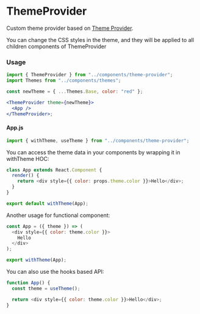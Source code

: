 # ThemeProvider

Custom theme provider based on [Theme Provider](https://github.com/callstack/react-theme-provider).

You can change the CSS styles in the theme, and they will be applied to all children components of ThemeProvider

### Usage

```js
import { ThemeProvider } from "../components/theme-provider";
import Themes from "../components/themes";
```

```jsx
const newTheme = { ...Themes.Base, color: "red" };

<ThemeProvider theme={newTheme}>
  <App />
</ThemeProvider>;
```

#### App.js

```js
import { withTheme, useTheme } from "../components/theme-provider";
```

You can access the theme data in your components by wrapping it in withTheme HOC:

```js
class App extends React.Component {
  render() {
    return <div style={{ color: props.theme.color }}>Hello</div>;
  }
}

export default withTheme(App);
```

Another usage for functional component:

```js
const App = ({ theme }) => (
  <div style={{ color: theme.color }}>
    Hello
  </div>
);

export withTheme(App);
```

You can also use the hooks based API:

```js
function App() {
  const theme = useTheme();

  return <div style={{ color: theme.color }}>Hello</div>;
}
```
